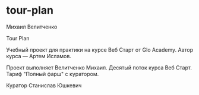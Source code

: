 # tour-plan

Михаил Велитченко

Tour Plan

Учебный проект для практики на курсе Веб Старт от Glo Academy. Автор курса — Артем Исламов.

Проект выполняет
Велитченко Михаил. Деcятый поток курса Веб Старт. Тариф "Полный фарш" с куратором.

Куратор
Станислав Юшкевич
